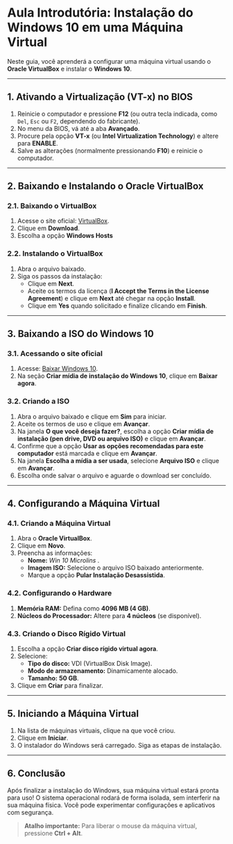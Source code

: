# Aula Introdutória: Instalação do Windows 10 em uma Máquina Virtual

Neste guia, você aprenderá a configurar uma máquina virtual usando o **Oracle VirtualBox** e instalar o **Windows 10**. 

---

## **1. Ativando a Virtualização (VT-x) no BIOS**

1. Reinicie o computador e pressione **F12** (ou outra tecla indicada, como `Del`, `Esc` ou `F2`, dependendo do fabricante).
2. No menu da BIOS, vá até a aba **Avançado**.
3. Procure pela opção **VT-x** (ou **Intel Virtualization Technology**) e altere para **ENABLE**.
4. Salve as alterações (normalmente pressionando **F10**) e reinicie o computador.

---

## **2. Baixando e Instalando o Oracle VirtualBox**

### **2.1. Baixando o VirtualBox**
1. Acesse o site oficial: [VirtualBox](https://www.virtualbox.org/).
2. Clique em **Download**.
3. Escolha a opção **Windows Hosts**

### **2.2. Instalando o VirtualBox**
1. Abra o arquivo baixado.
2. Siga os passos da instalação:
   - Clique em **Next**.
   - Aceite os termos da licença (**I Accept the Terms in the License Agreement**) e clique em **Next** até chegar na opção **Install**.
   - Clique em **Yes** quando solicitado e finalize clicando em **Finish**.

---

## **3. Baixando a ISO do Windows 10**

### **3.1. Acessando o site oficial**
1. Acesse: [Baixar Windows 10](https://www.microsoft.com/pt-br/software-download/windows10).
2. Na seção **Criar mídia de instalação do Windows 10**, clique em **Baixar agora**.

### **3.2. Criando a ISO**
1. Abra o arquivo baixado e clique em **Sim** para iniciar.
2. Aceite os termos de uso e clique em **Avançar**.
3. Na janela **O que você deseja fazer?**, escolha a opção **Criar mídia de instalação (pen drive, DVD ou arquivo ISO)** e clique em **Avançar**.
4. Confirme que a opção **Usar as opções recomendadas para este computador** está marcada e clique em **Avançar**.
5. Na janela **Escolha a mídia a ser usada**, selecione **Arquivo ISO** e clique em **Avançar**.
6. Escolha onde salvar o arquivo e aguarde o download ser concluído.

---

## **4. Configurando a Máquina Virtual**

### **4.1. Criando a Máquina Virtual**
1. Abra o **Oracle VirtualBox**.
2. Clique em **Novo**.
3. Preencha as informações:
   - **Nome:** *Win 10 Microlins* .
   - **Imagem ISO:** Selecione o arquivo ISO baixado anteriormente.
   - Marque a opção **Pular Instalação Desassistida**.

### **4.2. Configurando o Hardware**
1. **Memória RAM:** Defina como **4096 MB (4 GB)**.
2. **Núcleos do Processador:** Altere para **4 núcleos** (se disponível).

### **4.3. Criando o Disco Rígido Virtual**
1. Escolha a opção **Criar disco rígido virtual agora**.
2. Selecione:
   - **Tipo do disco:** VDI (VirtualBox Disk Image).
   - **Modo de armazenamento:** Dinamicamente alocado.
   - **Tamanho:** **50 GB**.
3. Clique em **Criar** para finalizar.

---

## **5. Iniciando a Máquina Virtual**
1. Na lista de máquinas virtuais, clique na que você criou.
2. Clique em **Iniciar**.
3. O instalador do Windows será carregado. Siga as etapas de instalação.

---

## **6. Conclusão**
Após finalizar a instalação do Windows, sua máquina virtual estará pronta para uso! O sistema operacional rodará de forma isolada, sem interferir na sua máquina física. Você pode experimentar configurações e aplicativos com segurança.

> **Atalho importante:** Para liberar o mouse da máquina virtual, pressione **Ctrl + Alt**.

